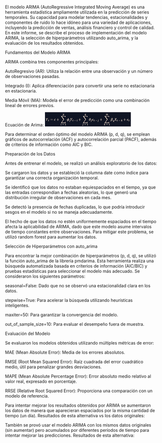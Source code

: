 
El modelo ARIMA (AutoRegressive Integrated Moving Average) es una herramienta estadística ampliamente utilizada en la predicción de series temporales. Su capacidad para modelar tendencias, estacionalidades y componentes de ruido lo hace idóneo para una variedad de aplicaciones, incluyendo la predicción de ventas, análisis financiero y control de calidad. En este informe, se describe el proceso de implementación del modelo ARIMA, la selección de hiperparámetros utilizando auto_arima, y la evaluación de los resultados obtenidos.

Fundamentos del Modelo ARIMA

ARIMA combina tres componentes principales:

AutoRegresivo (AR): Utiliza la relación entre una observación y un número de observaciones pasadas.

Integrado (I): Aplica diferenciación para convertir una serie no estacionaria en estacionaria.

Media Móvil (MA): Modela el error de predicción como una combinación lineal de errores previos.

Ecuación de Arima:
![image](image_1.png)

Para determinar el orden óptimo del modelo ARIMA (p, d, q), se emplean gráficos de autocorrelación (ACF) y autocorrelación parcial (PACF), además de criterios de información como AIC y BIC.

Preparación de los Datos

Antes de entrenar el modelo, se realizó un análisis exploratorio de los datos:

Se cargaron los datos y se estableció la columna date como índice para garantizar una correcta organización temporal.

Se identificó que los datos no estaban equiespaciados en el tiempo, ya que las entradas correspondían a fechas aleatorias, lo que generó una distribución irregular de observaciones en cada mes.

Se detectó la presencia de fechas duplicadas, lo que podría introducir sesgos en el modelo si no se maneja adecuadamente.

El hecho de que los datos no estén uniformemente espaciados en el tiempo afecta la aplicabilidad de ARIMA, dado que este modelo asume intervalos de tiempo constantes entre observaciones. Para mitigar este problema, se utilizó random forest para aumentar los datos.

Selección de Hiperparámetros con auto_arima

Para encontrar la mejor combinación de hiperparámetros (p, d, q), se utilizó la función auto_arima de la librería pmdarima. Esta herramienta realiza una búsqueda automatizada basada en criterios de información (AIC/BIC) y pruebas estadísticas para seleccionar el modelo más adecuado. Se consideraron los siguientes parámetros:

seasonal=False: Dado que no se observó una estacionalidad clara en los datos.

stepwise=True: Para acelerar la búsqueda utilizando heurísticas inteligentes.

maxiter=50: Para garantizar la convergencia del modelo.

out_of_sample_size=10: Para evaluar el desempeño fuera de muestra.

Evaluación del Modelo

Se evaluaron los modelos obtenidos utilizando múltiples métricas de error:

MAE (Mean Absolute Error): Media de los errores absolutos.

RMSE (Root Mean Squared Error): Raíz cuadrada del error cuadrático medio, útil para penalizar grandes desviaciones.

MAPE (Mean Absolute Percentage Error): Error absoluto medio relativo al valor real, expresado en porcentaje.

RRSE (Relative Root Squared Error): Proporciona una comparación con un modelo de referencia.


Para intentar mejorar los resultados obtenidos por ARIMA se aumentaron los datos de manera que aparecieran espaciados por la misma cantidad de tiempo (un día). Resultados de esta alternativa vs los datos originales:




También se provó usar el modelo ARIMA con los mismos datos originales (sin aumentar) pero acumulados por diferentes períodos de tiempo para intentar mejorar las predicciones. Resultados de esta alternativa:
